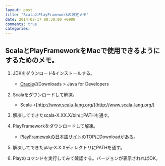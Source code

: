```yaml
---
layout: post
title: "ScalaとPlayFrameworkの設定メモ"
date: 2014-02-17 00:30:00 +0900
comments: true
categories: 
---
```


## ScalaとPlayFrameworkをMacで使用できるようにするためのメモ。

<!-- more -->

  1. JDKをダウンロード&インストールする。
  
     - [Oracle](http://www.oracle.com/)のDownloads > Java for Developers
  
  1. Scalaをダウンロードして解凍。
  
     - Scala->[http://www.scala-lang.org/](http://www.scala-lang.org/)

  1. 解凍してできたscala-X.XX.X/binにPATHを通す。
  
  1. PlayFrameworkをダウンロードして解凍。
  
     - [PlayFramewokの日本語サイト](http://www.playframework-ja.org/)のTOPにDownloadがある。
  
  1. 解凍してできたplay-X.X.XディレクトリにPATHを通す。

  1. Playのコマンドを実行してみて確認する。バージョンが表示されればOK。

